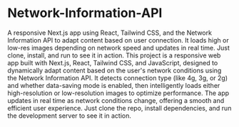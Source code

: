 # Network-Information-API
A responsive Next.js app using React, Tailwind CSS, and the Network Information API to adapt content based on user connection. It loads high or low-res images depending on network speed and updates in real time. Just clone, install, and run to see it in action.
This project is a responsive web app built with Next.js, React, Tailwind CSS, and JavaScript, designed to dynamically adapt content based on the user's network conditions using the Network Information API. It detects connection type (like 4g, 3g, or 2g) and whether data-saving mode is enabled, then intelligently loads either high-resolution or low-resolution images to optimize performance. The app updates in real time as network conditions change, offering a smooth and efficient user experience. Just clone the repo, install dependencies, and run the development server to see it in action.
